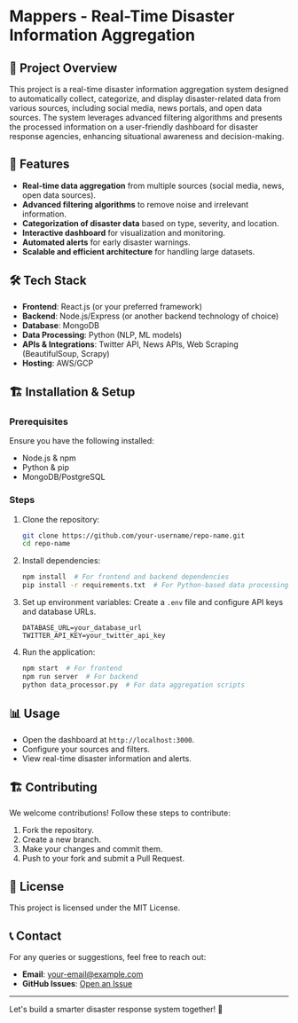 # Mappers - Real-Time Disaster Information Aggregation

## 📌 Project Overview
This project is a real-time disaster information aggregation system designed to automatically collect, categorize, and display disaster-related data from various sources, including social media, news portals, and open data sources. The system leverages advanced filtering algorithms and presents the processed information on a user-friendly dashboard for disaster response agencies, enhancing situational awareness and decision-making.

## 🚀 Features
- **Real-time data aggregation** from multiple sources (social media, news, open data sources).
- **Advanced filtering algorithms** to remove noise and irrelevant information.
- **Categorization of disaster data** based on type, severity, and location.
- **Interactive dashboard** for visualization and monitoring.
- **Automated alerts** for early disaster warnings.
- **Scalable and efficient architecture** for handling large datasets.

## 🛠️ Tech Stack
- **Frontend**: React.js (or your preferred framework)
- **Backend**: Node.js/Express (or another backend technology of choice)
- **Database**: MongoDB
- **Data Processing**: Python (NLP, ML models)
- **APIs & Integrations**: Twitter API, News APIs, Web Scraping (BeautifulSoup, Scrapy)
- **Hosting**: AWS/GCP

## 🏗️ Installation & Setup
### Prerequisites
Ensure you have the following installed:
- Node.js & npm
- Python & pip
- MongoDB/PostgreSQL

### Steps
1. Clone the repository:
   ```sh
   git clone https://github.com/your-username/repo-name.git
   cd repo-name
   ```
2. Install dependencies:
   ```sh
   npm install  # For frontend and backend dependencies
   pip install -r requirements.txt  # For Python-based data processing
   ```
3. Set up environment variables:
   Create a `.env` file and configure API keys and database URLs.
   ```
   DATABASE_URL=your_database_url
   TWITTER_API_KEY=your_twitter_api_key
   ```
4. Run the application:
   ```sh
   npm start  # For frontend
   npm run server  # For backend
   python data_processor.py  # For data aggregation scripts
   ```

## 📊 Usage
- Open the dashboard at `http://localhost:3000`.
- Configure your sources and filters.
- View real-time disaster information and alerts.

## 🏗️ Contributing
We welcome contributions! Follow these steps to contribute:
1. Fork the repository.
2. Create a new branch.
3. Make your changes and commit them.
4. Push to your fork and submit a Pull Request.

## 📜 License
This project is licensed under the MIT License.

## 📞 Contact
For any queries or suggestions, feel free to reach out:
- **Email**: your-email@example.com
- **GitHub Issues**: [Open an Issue](https://github.com/your-username/repo-name/issues)

---

Let's build a smarter disaster response system together! 🚀

